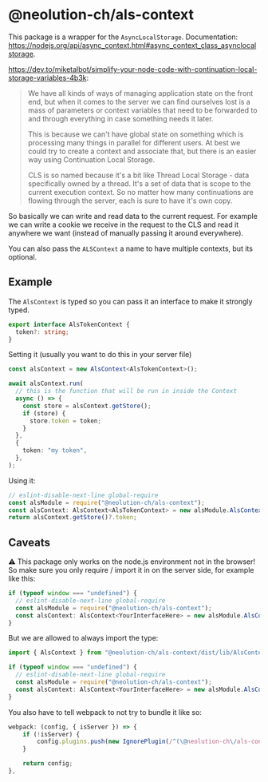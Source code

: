 # @neolution-ch/als-context

This package is a wrapper for the `AsyncLocalStorage`.
Documentation: https://nodejs.org/api/async_context.html#async_context_class_asynclocalstorage.

https://dev.to/miketalbot/simplify-your-node-code-with-continuation-local-storage-variables-4b3k:

> We have all kinds of ways of managing application state on the front end, but when it comes to the server we can find ourselves lost is a mass of parameters or context variables that need to be forwarded to and through everything in case something needs it later.
>
> This is because we can't have global state on something which is processing many things in parallel for different users. At best we could try to create a context and associate that, but there is an easier way using Continuation Local Storage.
>
> CLS is so named because it's a bit like Thread Local Storage - data specifically owned by a thread. It's a set of data that is scope to the current execution context. So no matter how many continuations are flowing through the server, each is sure to have it's own copy.

So basically we can write and read data to the current request. For example we can write a cookie we receive in the request to the CLS and read it anywhere we want (instead of manually passing it around everywhere).

You can also pass the `ALSContext` a name to have multiple contexts, but its optional.

## Example

The `AlsContext` is typed so you can pass it an interface to make it strongly typed.

```typescript
export interface AlsTokenContext {
  token?: string;
}
```

Setting it (usually you want to do this in your server file)

```typescript
const alsContext = new AlsContext<AlsTokenContext>();

await alsContext.run(
  // this is the function that will be run in inside the Context
  async () => {
    const store = alsContext.getStore();
    if (store) {
      store.token = token;
    }
  },
  {
    token: "my token",
  },
);
```

Using it:

```typescript
// eslint-disable-next-line global-require
const alsModule = require("@neolution-ch/als-context");
const alsContext: AlsContext<AlsTokenContext> = new alsModule.AlsContext();
return alsContext.getStore()?.token;
```

## Caveats

:warning: This package only works on the node.js environment not in the browser! So make sure you only require / import it in on the server side, for example like this:

```typescript
if (typeof window === "undefined") {
  // eslint-disable-next-line global-require
  const alsModule = require("@neolution-ch/als-context");
  const alsContext: AlsContext<YourInterfaceHere> = new alsModule.AlsContext();
}
```

But we are allowed to always import the type:

```typescript
import { AlsContext } from "@neolution-ch/als-context/dist/lib/AlsContext/AlsContext";
```

```typescript
if (typeof window === "undefined") {
  // eslint-disable-next-line global-require
  const alsModule = require("@neolution-ch/als-context");
  const alsContext: AlsContext<YourInterfaceHere> = new alsModule.AlsContext();
}
```

You also have to tell webpack to not try to bundle it like so:

```javascript
webpack: (config, { isServer }) => {
    if (!isServer) {
        config.plugins.push(new IgnorePlugin(/^(\@neolution-ch\/als-context)$/));
    }

    return config;
},
```
